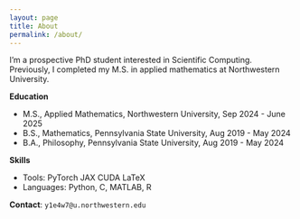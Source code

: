 ```yaml
---
layout: page
title: About
permalink: /about/
---
```


I’m a prospective PhD student interested in Scientific Computing. Previously, I completed my M.S. in applied mathematics at Northwestern University.

**Education**
- M.S., Applied Mathematics, Northwestern University, Sep 2024 - June 2025
- B.S., Mathematics, Pennsylvania State University, Aug 2019 - May 2024
- B.A., Philosophy, Pennsylvania State University, Aug 2019 - May 2024

**Skills**
- Tools: PyTorch JAX CUDA LaTeX
- Languages: Python, C, MATLAB, R

**Contact**: `y1e4w7@u.northwestern.edu` 

